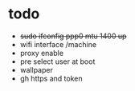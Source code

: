 # todo

 * ~~sudo ifconfig ppp0 mtu 1400 up~~
 * wifi interface /machine
 * proxy enable
 * pre select user at boot
 * wallpaper
 * gh https and token
